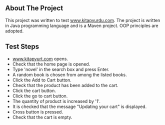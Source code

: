 

## About The Project
This project was written to test www.kitapyurdu.com. The project is written in Java programming language and is a Maven project. OOP principles are adopted.

## Test Steps
- www.kitapyurt.com opens.
- Check that the home page is opened.
- Type 'novel' in the search box and press Enter.
- A random book is chosen from among the listed books.
- Click the Add to Cart button.
- Check that the product has been added to the cart.
- Click the cart button.
- Click the go to cart button.
- The quantity of product is increased by '1'.
- It is checked that the message "Updating your cart" is displayed.
- Cross button is pressed.
- Check that the cart is empty.
